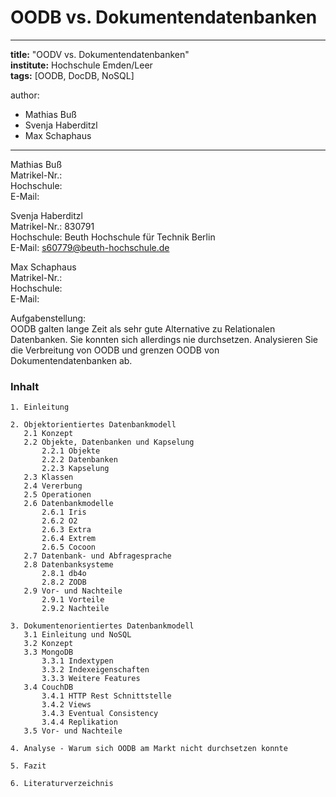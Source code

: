 # OODB vs. Dokumentendatenbanken

---
**title:** "OODV vs. Dokumentendatenbanken"   
**institute:** Hochschule Emden/Leer   
**tags:** [OODB, DocDB, NoSQL]

author:
- Mathias Buß
- Svenja Haberditzl
- Max Schaphaus

---

Mathias Buß   
Matrikel-Nr.:  
Hochschule:   
E-Mail:

Svenja Haberditzl   
Matrikel-Nr.: 830791   
Hochschule: Beuth Hochschule für Technik Berlin   
E-Mail: s60779@beuth-hochschule.de

Max Schaphaus   
Matrikel-Nr.:   
Hochschule:   
E-Mail:

Aufgabenstellung:   
OODB galten lange Zeit als sehr gute Alternative zu Relationalen Datenbanken. Sie konnten sich allerdings nie durchsetzen.
Analysieren Sie die Verbreitung von OODB und grenzen OODB von Dokumentendatenbanken ab.

### Inhalt

    1. Einleitung  
    
    2. Objektorientiertes Datenbankmodell  
       2.1 Konzept
       2.2 Objekte, Datenbanken und Kapselung
           2.2.1 Objekte  
           2.2.2 Datenbanken  
           2.2.3 Kapselung   
       2.3 Klassen  
       2.4 Vererbung
       2.5 Operationen
       2.6 Datenbankmodelle
           2.6.1 Iris
           2.6.2 O2
           2.6.3 Extra
           2.6.4 Extrem
           2.6.5 Cocoon
       2.7 Datenbank- und Abfragesprache
       2.8 Datenbanksysteme
           2.8.1 db4o
           2.8.2 ZODB
       2.9 Vor- und Nachteile
           2.9.1 Vorteile
           2.9.2 Nachteile
           
    3. Dokumentenorientiertes Datenbankmodell
       3.1 Einleitung und NoSQL
       3.2 Konzept
       3.3 MongoDB
           3.3.1 Indextypen
           3.3.2 Indexeigenschaften
           3.3.3 Weitere Features
       3.4 CouchDB
           3.4.1 HTTP Rest Schnittstelle
           3.4.2 Views
           3.4.3 Eventual Consistency
           3.4.4 Replikation
       3.5 Vor- und Nachteile
    
    4. Analyse - Warum sich OODB am Markt nicht durchsetzen konnte  
    
    5. Fazit  
    
    6. Literaturverzeichnis





